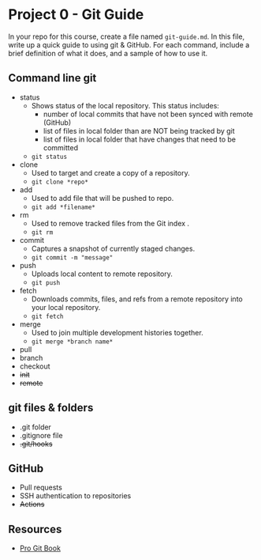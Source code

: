 # Project 0 - Git Guide

In your repo for this course, create a file named `git-guide.md`. In this file, write up a quick guide to using git & GitHub. For each command, include a brief definition of what it does, and a sample of how to use it.

## Command line git

- status
  - Shows status of the local repository. This status includes:
    - number of local commits that have not been synced with remote (GitHub)
    - list of files in local folder than are NOT being tracked by git
    - list of files in local folder that have changes that need to be committed
  - `git status`
- clone
  - Used to target and create a copy of a repository.
  - `git clone *repo*`
- add
  - Used to add file that will be pushed to repo.
  - `git add *filename*` 
- rm
  - Used to remove tracked files from the Git index  .
  - `git rm`
- commit
  - Captures a snapshot of currently staged changes.
  -  `git commit -m "message"` 
- push
  - Uploads local content to remote repository.
  - `git push`  
- fetch
  - Downloads commits, files, and refs from a remote repository into your local repository.
  -  `git fetch` 
- merge
  - Used to join multiple development histories together.
  - `git merge *branch name*`
- pull
- branch
- checkout
- ~~init~~
- ~~remote~~

## git files & folders

- .git folder
- .gitignore file
- ~~.git/hooks~~

## GitHub

- Pull requests
- SSH authentication to repositories
- ~~Actions~~

## Resources

- [Pro Git Book](https://git-scm.com/book/en/v2)
